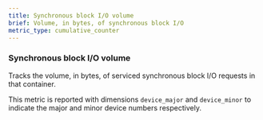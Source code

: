 ```yaml
---
title: Synchronous block I/O volume
brief: Volume, in bytes, of synchronous block I/O
metric_type: cumulative_counter
---
```

### Synchronous block I/O volume

Tracks the volume, in bytes, of serviced synchronous block I/O requests
in that container.

This metric is reported with dimensions `device_major` and `device_minor` to 
indicate the major and minor device numbers respectively.
